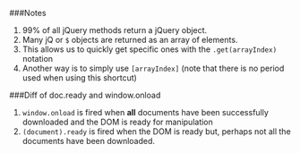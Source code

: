 ###Notes

1. 99% of all jQuery methods return a jQuery object.
1. Many jQ or `$` objects are returned as an array of elements.
  1. This allows us to quickly get specific ones with the
     `.get(arrayIndex)` notation
  1. Another way is to simply use `[arrayIndex]` (note that there is no
     period used when using this shortcut)

###Diff of doc.ready and window.onload

1. `window.onload` is fired when __all__ documents have been
   successfully downloaded and the DOM is ready for manipulation
1. `(document).ready` is fired when the DOM is ready but, perhaps not
   all the documents have been downloaded.
